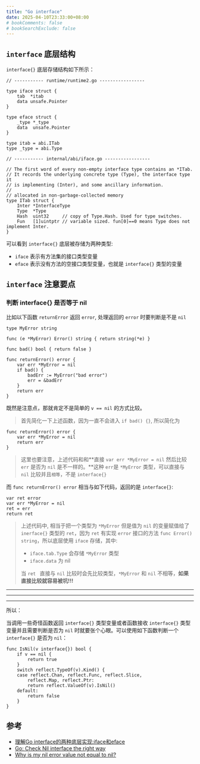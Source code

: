 ```yaml
---
title: "Go interface"
date: 2025-04-10T23:33:00+08:00
# bookComments: false
# bookSearchExclude: false
---
```


## `interface` 底层结构

`interface{}` 底层存储结构如下所示：

```golang
// ----------- runtime/runtime2.go -----------------

type iface struct {
	tab  *itab
	data unsafe.Pointer
}

type eface struct {
	_type *_type
	data  unsafe.Pointer
}

type itab = abi.ITab
type _type = abi.Type

// ----------- internal/abi/iface.go -----------------

// The first word of every non-empty interface type contains an *ITab.
// It records the underlying concrete type (Type), the interface type it
// is implementing (Inter), and some ancillary information.
//
// allocated in non-garbage-collected memory
type ITab struct {
	Inter *InterfaceType
	Type  *Type
	Hash  uint32     // copy of Type.Hash. Used for type switches.
	Fun   [1]uintptr // variable sized. fun[0]==0 means Type does not implement Inter.
}
```

可以看到 `interface{}` 底层被存储为两种类型:

- `iface` 表示有方法集的接口类型变量
- `eface` 表示没有方法的空接口类型变量，也就是 `interface{}` 类型的变量

## `interface` 注意要点

### 判断 interface{} 是否等于 nil

比如以下函数 `returnError` 返回 `error`, 处理返回的 `error` 时要判断是不是 `nil`

```golang
type MyError string

func (e *MyError) Error() string { return string(*e) }

func bad() bool { return false }

func returnError() error {
	var err *MyError = nil
	if bad() {
		badErr := MyError("bad error")
		err = &badErr
	}
	return err
}
```

既然是注意点，那就肯定不是简单的 `v == nil` 的方式比较。

> 首先简化一下上述函数，因为一直不会进入 `if bad() {}`, 所以简化为
```golang
func returnError() error {
	var err *MyError = nil
	return err
}
```

> 这里也要注意，上述代码和和**直接 `var err *MyError = nil` 然后比较 `err` 是否为 `nil` 是不一样的。**这种 `err`是 `*MyError` 类型，可以直接与 `nil` 比较并且`相等`，不是 `interface{}`


而 `func returnError() error` 相当与如下代码，返回的是 `interface{}`:

```golang
var ret error
var err *MyError = nil
ret = err
return ret
```

> 上述代码中, 相当于把一个类型为 `*MyError` 但是值为 `nil` 的变量赋值给了 `inerface{}` 类型的 `ret`，因为 `ret` 有实现 `error` 接口的方法 `func Error() string`，所以底层使用 `iface` 存储，其中:
>
> - `iface.tab.Type` 会存储 `*MyError` 类型
> - `iface.data` 为 nil
>
> 当 `ret ` 直接与 `nil` 比较时会先比较类型，`*MyError` 和 `nil` 不相等，**如果直接比较就容易被坑!!!**

---
---
---

所以：

当调用一些奇怪函数返回 `interface{}` 类型变量或者函数接收 `interface{}` 类型变量并且需要判断是否为 `nil` 时就要张个心眼。可以使用如下函数判断一个 `interface{}` 是否为 `nil`：

```golang
func IsNil(v interface{}) bool {
	if v == nil {
		return true
	}
	switch reflect.TypeOf(v).Kind() {
	case reflect.Chan, reflect.Func, reflect.Slice,
		reflect.Map, reflect.Ptr:
		return reflect.ValueOf(v).IsNil()
	default:
		return false
	}
}
```

## 参考

- [理解Go interface的两种底层实现:iface和eface](https://blog.frognew.com/2018/11/go-interface-iface-eface.html)
- [Go: Check Nil interface the right way](https://mangatmodi.medium.com/go-check-nil-interface-the-right-way-d142776edef1)
- [Why is my nil error value not equal to nil?](https://go.dev/doc/faq#nil_error)